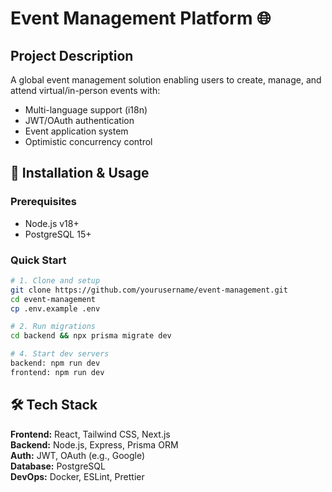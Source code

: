 # Event Management Platform 🌐

## Project Description

A global event management solution enabling users to create, manage, and attend virtual/in-person events with:

- Multi-language support (i18n)
- JWT/OAuth authentication
- Event application system
- Optimistic concurrency control

## 🚀 Installation & Usage

### Prerequisites

- Node.js v18+
- PostgreSQL 15+

### Quick Start

```bash
# 1. Clone and setup
git clone https://github.com/yourusername/event-management.git
cd event-management
cp .env.example .env

# 2. Run migrations
cd backend && npx prisma migrate dev

# 4. Start dev servers
backend: npm run dev
frontend: npm run dev
```

## 🛠 Tech Stack

**Frontend:** React, Tailwind CSS, Next.js  
**Backend:** Node.js, Express, Prisma ORM  
**Auth:** JWT, OAuth (e.g., Google)  
**Database:** PostgreSQL  
**DevOps:** Docker, ESLint, Prettier
